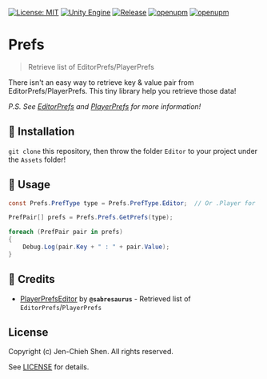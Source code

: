 [![License: MIT](https://img.shields.io/badge/License-MIT-green.svg)](https://opensource.org/licenses/MIT)
[![Unity Engine](https://img.shields.io/badge/unity-6000.0.11f1-black.svg?style=flat&logo=unity)](https://unity3d.com/get-unity/download/archive)
[![Release](https://img.shields.io/github/tag/jcs090218/Unity.Prefs.svg?label=release&logo=github)](https://github.com/jcs090218/Unity.Prefs/releases/latest)
[![openupm](https://img.shields.io/npm/v/com.jcs090218.prefs?label=openupm&registry_uri=https://package.openupm.com)](https://openupm.com/packages/com.jcs090218.prefs/)
[![openupm](https://img.shields.io/badge/dynamic/json?color=brightgreen&label=downloads&query=%24.downloads&suffix=%2Fmonth&url=https%3A%2F%2Fpackage.openupm.com%2Fdownloads%2Fpoint%2Flast-month%2Fcom.jcs090218.prefs)](https://openupm.com/packages/com.jcs090218.prefs/)

# Prefs
> Retrieve list of EditorPrefs/PlayerPrefs

There isn't an easy way to retrieve key & value pair from EditorPrefs/PlayerPrefs.
This tiny library help you retrieve those data!

*P.S. See [EditorPrefs][] and [PlayerPrefs][] for more information!*

## 💾 Installation

`git clone` this repository, then throw the folder `Editor` to your project
under the `Assets` folder!

## 🔨 Usage

```cs
const Prefs.PrefType type = Prefs.PrefType.Editor;  // Or .Player for `PlayerPrefs`

PrefPair[] prefs = Prefs.Prefs.GetPrefs(type);

foreach (PrefPair pair in prefs)
{
    Debug.Log(pair.Key + " : " + pair.Value);
}
```

## 📌 Credits

- [PlayerPrefsEditor][] by **`@sabresaurus`** - Retrieved list of `EditorPrefs`/`PlayerPrefs`

## License

Copyright (c) Jen-Chieh Shen. All rights reserved.

See [LICENSE](./LICENSE) for details.


[EditorPrefs]: https://docs.unity3d.com/ScriptReference/EditorPrefs.html
[PlayerPrefs]: https://docs.unity3d.com/ScriptReference/PlayerPrefs.html

[PlayerPrefsEditor]: https://github.com/sabresaurus/PlayerPrefsEditor
